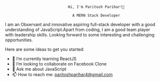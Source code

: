                                  Hi, I'm Paritosh Parihar!👋
 
                                   A MERN Stack Developer

I am an Observant and innovative aspiring full-stack developer with a good understanding of JavaScript.Apart from coding, I am a good team player with leadership skills. Looking forward to some interesting and challenging opportunities.

Here are some ideas to get you started:

- 🌱 I’m currently learning ReactJS
- 👯 I’m looking to collaborate on Facebook Clone
- 💬 Ask me about JavaScript
- 📫 How to reach me: paritoshparihar4@gmail.com



